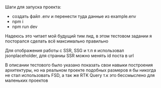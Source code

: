 Шаги для запуска проекта:
- создать файл .env и перенести туда данные из example.env
- npm i 
- npm run dev

Надеюсь это читает мой будущий тим лид, в этом тестовом задании я посторался сделать всё максимально правильно

Для отображения работы с SSR, SSG и т.п я использовал jsonplaceholder, для страниы SSR можно менять id поста в url


В описании тестового было указано показать свои навыки построения архитектуры, но на реальном проекте подобных размеров я бы никогда не стал использовать FSD, а так же RTK Query т.к это бессмыслено для маленьких проектов  

